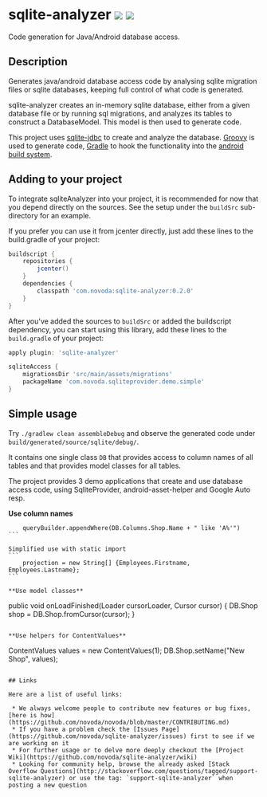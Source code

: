 # sqlite-analyzer [![](https://ci.novoda.com/buildStatus/icon?job=sqlite-analyzer)](https://ci.novoda.com/job/sqlite-analyzer/lastBuild/console) [![](https://raw.githubusercontent.com/novoda/novoda/master/assets/btn_apache_lisence.png)](LICENSE.txt)

Code generation for Java/Android database access.

## Description

Generates java/android database access code by analysing sqlite migration files or sqlite databases, keeping full control of what code is generated.

sqlite-analyzer creates an in-memory sqlite database, either from a given database file or by running sql migrations, and analyzes its tables to construct a DatabaseModel. This model is then used to generate code.

This project uses [sqlite-jdbc](https://bitbucket.org/xerial/sqlite-jdbc) to create and analyze the database. [Groovy](http://groovy.codehaus.org/) is used to generate code, [Gradle](http://www.gradle.org/) to hook the functionality into the [android build system](http://tools.android.com/tech-docs/new-build-system).

## Adding to your project

To integrate sqliteAnalyzer into your project, it is recommended for now that you depend directly on the sources. See the setup under the
`buildSrc` sub-directory for an example.

If you prefer you can use it from jcenter directly, just add these lines to the build.gradle of your project:

```groovy
buildscript {
    repositories {
        jcenter()
    }
    dependencies {
        classpath 'com.novoda:sqlite-analyzer:0.2.0'
    }
}
```

After you've added the sources to `buildSrc` or added the buildscript dependency, you can start using this library, add these lines to the `build.gradle` of your project:

```groovy
apply plugin: 'sqlite-analyzer'

sqliteAccess {
    migrationsDir 'src/main/assets/migrations'
    packageName 'com.novoda.sqliteprovider.demo.simple'
}
```


## Simple usage

Try `./gradlew clean assembleDebug` and observe the generated code under `build/generated/source/sqlite/debug/`.

It contains one single class `DB` that provides access to column names of all tables and that provides model classes for all tables.

The project provides 3 demo applications that create and use database access code, using SqliteProvider, android-asset-helper and Google Auto resp.

**Use column names**
````
    queryBuilder.appendWhere(DB.Columns.Shop.Name + " like 'A%'")
```

Simplified use with static import 
```
    projection = new String[] {Employees.Firstname, Employees.Lastname};
```

**Use model classes**
````
public void onLoadFinished(Loader<Cursor> cursorLoader, Cursor cursor) {
    DB.Shop shop = DB.Shop.fromCursor(cursor);
}
```

**Use helpers for ContentValues**
````
   ContentValues values = new ContentValues(1);
   DB.Shop.setName("New Shop", values);
```

## Links

Here are a list of useful links:

 * We always welcome people to contribute new features or bug fixes, [here is how](https://github.com/novoda/novoda/blob/master/CONTRIBUTING.md)
 * If you have a problem check the [Issues Page](https://github.com/novoda/sqlite-analyzer/issues) first to see if we are working on it
 * For further usage or to delve more deeply checkout the [Project Wiki](https://github.com/novoda/sqlite-analyzer/wiki)
 * Looking for community help, browse the already asked [Stack Overflow Questions](http://stackoverflow.com/questions/tagged/support-sqlite-analyzer) or use the tag: `support-sqlite-analyzer` when posting a new question
